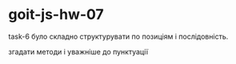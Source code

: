 # goit-js-hw-07

task-6 було складно структурувати по позиціям і послідовність.

згадати методи і уважніше до пунктуації